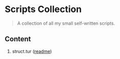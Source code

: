 # Scripts Collection
> A collection of all my small self-written scripts.

## Content
1. struct.tur ([readme](https://github.com/toorusr/scripts/tree/master/struc.tur/README.md))
